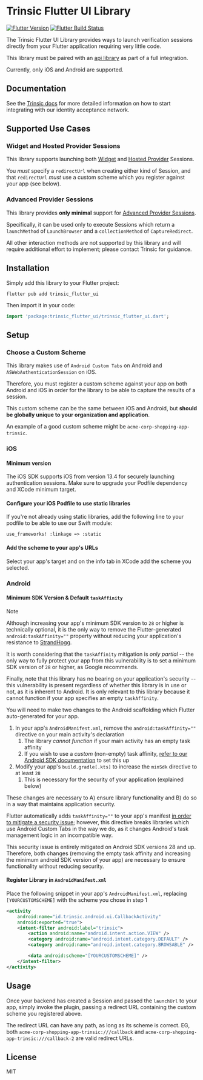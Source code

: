 # Trinsic Flutter UI Library

[![Flutter Version](https://img.shields.io/pub/v/trinsic_flutter_ui.svg)](https://pub.dev/packages/trinsic_flutter_ui) [![Flutter Build Status](https://github.com/trinsic-id/sdk/actions/workflows/ui-flutter-release.yml/badge.svg)](https://github.com/trinsic-id/sdk/actions?query=branch%main)

The Trinsic Flutter UI Library provides ways to launch verification sessions directly from your Flutter application requiring very little code.

This library must be paired with an [api library](https://github.com/trinsic-id/sdk#api-libraries) as part of a full integration.

Currently, only iOS and Android are supported.

## Documentation

See the [Trinsic docs](https://docs.trinsic.id/docs/) for more detailed information on how to start integrating with our identity acceptance network.

## Supported Use Cases

### Widget and Hosted Provider Sessions

This library supports launching both [Widget](https://docs.trinsic.id/docs/widget-session) and [Hosted Provider](https://docs.trinsic.id/docs/hosted-provider-session) Sessions.

You _must_ specify a `redirectUrl` when creating either kind of Session, and that `redirectUrl` _must_ use a custom scheme which you register against your app (see below).

### Advanced Provider Sessions

This library provides **only minimal** support for [Advanced Provider Sessions](https://docs.trinsic.id/docs/advanced-provider-session). 

Specifically, it can be used only to execute Sessions which return a `launchMethod` of `LaunchBrowser` and a `collectionMethod` of `CaptureRedirect`.

All other interaction methods are not supported by this library and will require additional effort to implement; please contact Trinsic for guidance.


## Installation

Simply add this library to your Flutter project:

```shell
flutter pub add trinsic_flutter_ui
```

Then import it in your code:

```dart
import 'package:trinsic_flutter_ui/trinsic_flutter_ui.dart';
```

## Setup

### Choose a Custom Scheme

This library makes use of `Android Custom Tabs` on Android and `ASWebAuthenticationSession` on iOS.

Therefore, you must register a custom scheme against your app on both Android and iOS in order for the library to be able to capture the results of a session.

This custom scheme can be the same between iOS and Android, but **should be globally unique to your organization and application**.

An example of a good custom scheme might be `acme-corp-shopping-app-trinsic`.

### iOS

#### Minimum version

The iOS SDK supports iOS from version 13.4 for securely launching authentication sessions. Make sure to upgrade your Podfile dependency and XCode minimum target.

#### Configure your iOS Podfile to use static libraries

If you're not already using static libraries, add the following line to your podfile to be able to use our Swift module:

```
use_frameworks! :linkage => :static
```

#### Add the scheme to your app's URLs

Select your app's target and on the info tab in XCode add the scheme you selected.

### Android

#### Minimum SDK Version & Default `taskAffinity`

> [!NOTE]
> Although increasing your app's minimum SDK version to `28` or higher is technically optional, it is the only way to remove the Flutter-generated `android:taskAffinity=""` property
> without reducing your application's resistance to [StrandHogg](https://developer.android.com/privacy-and-security/risks/strandhogg).
>
> It is worth considering that the `taskAffinity` mitigation is _only partial_ -- the only way to fully protect your app from this vulnerability is to set a minimum SDK version of `28` or higher,
> as Google recommends.
>
> Finally, note that this library has no bearing on your application's security -- this vulnerability is present regardless of whether this library is in use or not, as it is inherent to Android.
> It is only relevant to this library because it cannot function if your app specifies an empty `taskAffinity`.

You will need to make two changes to the Android scaffolding which Flutter auto-generated for your app.

1. In your app's `AndroidManifest.xml`, remove the `android:taskAffinity=""` directive on your main activity's declaration
   1. The library _cannot function_ if your main activity has an empty task affinity
   2. If you wish to use a _custom_ (non-empty) task affinity, [refer to our Android SDK documentation](https://github.com/trinsic-id/sdk-android-ui#3-optional-setup-task-affinity) to set this up
2. Modify your app's `build.gradle[.kts]` to increase the `minSdk` directive to at least `28`
   1. This is necessary for the security of your application (explained below)

These changes are necessary to A) ensure library functionality and B) do so in a way that maintains application security.

Flutter automatically adds `taskAffinity=""` to your app's manifest [in order to mitigate a security issue](https://github.com/flutter/flutter/issues/63559); however, this directive breaks libraries
which use Android Custom Tabs in the way we do, as it changes Android's task management logic in an incompatible way.

This security issue is entirely mitigated on Android SDK versions 28 and up. Therefore, both changes (removing the empty task affinity and increasing the minimum android SDK version of your app) are necessary
to ensure functionality without reducing security.

#### Register Library in `AndroidManifest.xml`

Place the following snippet in your app's `AndroidManifest.xml`, replacing `[YOURCUSTOMSCHEME]` with the scheme you chose in step 1

```xml
<activity
    android:name="id.trinsic.android.ui.CallbackActivity"
    android:exported="true">
    <intent-filter android:label="trinsic">
        <action android:name="android.intent.action.VIEW" />
        <category android:name="android.intent.category.DEFAULT" />
        <category android:name="android.intent.category.BROWSABLE" />

        <data android:scheme="[YOURCUSTOMSCHEME]" />
    </intent-filter>
</activity>
```

## Usage

Once your backend has created a Session and passed the `launchUrl` to your app, simply invoke the plugin, passing a redirect URL containing the custom scheme you registered above.

The redirect URL can have any path, as long as its scheme is correct. EG, both `acme-corp-shopping-app-trinsic:///callback` and `acme-corp-shopping-app-trinsic:///callback-2` are valid redirect URLs.

## License

MIT
